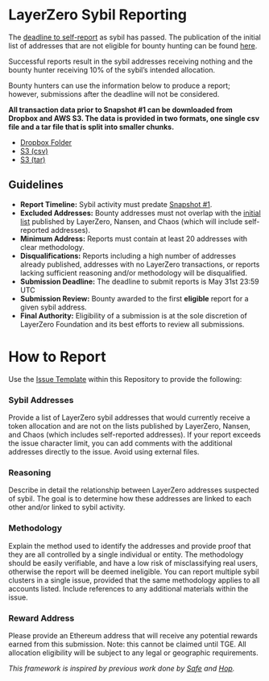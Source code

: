 # LayerZero Sybil Reporting

The [deadline to self-report](https://sybil.layerzero.network/) as sybil has passed. The publication of the initial list of addresses that are not eligible for bounty hunting can be found [here](https://github.com/LayerZero-Labs/sybil-report/blob/main/initialList.txt).

Successful reports result in the sybil addresses receiving nothing and the bounty hunter receiving 10% of the sybil’s intended allocation. 

Bounty hunters can use the information below to produce a report; however, submissions after the deadline will not be considered.

**All transaction data prior to Snapshot #1 can be downloaded from Dropbox and AWS S3. The data is provided in two formats, one single csv file and a tar file that is split into smaller chunks.**
- [Dropbox Folder](https://www.dropbox.com/scl/fo/m0ji3zbmbockvqkyl9353/ALYUg0-rLU2fuDMSd9nuB34?rlkey=kdu7zf877k919c34t754nxerc&st=9t45y59t&dl=0)
- [S3 (csv)](https://layerzerodataset.s3.us-east-2.amazonaws.com/2024-05-15-snapshot1_transactions.csv.gz)
- [S3 (tar)](https://layerzerodataset.s3.us-east-2.amazonaws.com/2024-05-15-snapshot1_transactions.tar)

## Guidelines

- **Report Timeline:** Sybil activity must predate [Snapshot #1](https://twitter.com/LayerZero_Labs/status/1785821562475839843).
- **Excluded Addresses:** Bounty addresses must not overlap with the [initial list](https://github.com/LayerZero-Labs/sybil-report/blob/main/initialList.txt) published by LayerZero, Nansen, and Chaos (which will include self-reported addresses). 
- **Minimum Address:** Reports must contain at least 20 addresses with clear methodology.
- **Disqualifications:** Reports including a high number of addresses already published, addresses with no LayerZero transactions, or reports lacking sufficient reasoning and/or methodology will be disqualified. 
- **Submission Deadline:** The deadline to submit reports is May 31st 23:59 UTC
- **Submission Review:** Bounty awarded to the first **eligible** report for a given sybil address.
- **Final Authority:** Eligibility of a submission is at the sole discretion of LayerZero Foundation and its best efforts to review all submissions.


# How to Report

Use the [Issue Template](https://github.com/LayerZero-Labs/sybil-report/issues/new/choose) within this Repository to provide the following:

### Sybil Addresses
Provide a list of LayerZero sybil addresses that would currently receive a token allocation and are not on the lists published by LayerZero, Nansen, and Chaos (which includes self-reported addresses). If your report exceeds the issue character limit, you can add comments with the additional addresses directly to the issue. Avoid using external files.
### Reasoning 
Describe in detail the relationship between LayerZero addresses suspected of sybil. The goal is to determine how these addresses are linked to each other and/or linked to sybil activity. 
### Methodology 
Explain the method used to identify the addresses and provide proof that they are all controlled by a single individual or entity. The methodology should be easily verifiable, and have a low risk of misclassifying real users, otherwise the report will be deemed ineligible. You can report multiple sybil clusters in a single issue, provided that the same methodology applies to all accounts listed. Include references to any additional materials within the issue.
### Reward Address
Please provide an Ethereum address that will receive any potential rewards earned from this submission. Note: this cannot be claimed until TGE. All allocation eligibility will be subject to any legal or geographic requirements.


*This framework is inspired by previous work done by [Safe](https://github.com/safe-global/safe-user-allocation-reports/) and [Hop](https://github.com/hop-protocol/hop-airdrop).* 

